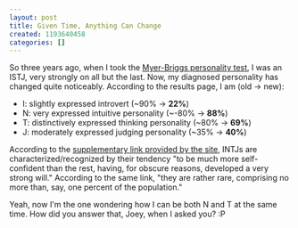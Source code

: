 ```yaml
---
layout: post
title: Given Time, Anything Can Change
created: 1193640458
categories: []
---
```

So three years ago, when I took the <a href="http://www.humanmetrics.com/cgi-win/JTypes1.htm" target="_blank">Myer-Briggs personality test</a>, I was an ISTJ, very strongly on all but the last. Now, my diagnosed personality has changed quite noticeably. According to the results page, I am (old -> new):
<ul>
<li>I: slightly expressed introvert (~90% -> <strong>22%</strong>)</li>
<li>N: very expressed intuitive personality (~-80% -> <strong>88%</strong>)</li>
<li>T: distinctively expressed thinking personality (~80% -> <strong>69%</strong>)</li>
<li>J: moderately expressed judging personality (~35% -> <strong>40%</strong>)</li>
</ul>
According to the <a href="http://keirsey.com/handler.aspx?s=keirsey&f=fourtemps&tab=5&c=mastermind" target="_blank">supplementary link provided by the site</a>, INTJs are characterized/recognized by their tendency "to be much more self-confident than the rest, having, for obscure reasons, developed a very strong will." According to the same link, "they are rather rare, comprising no more than, say, one percent of the population."

Yeah, now I'm the one wondering how I can be both N and T at the same time. How did you answer that, Joey, when I asked you? :P
